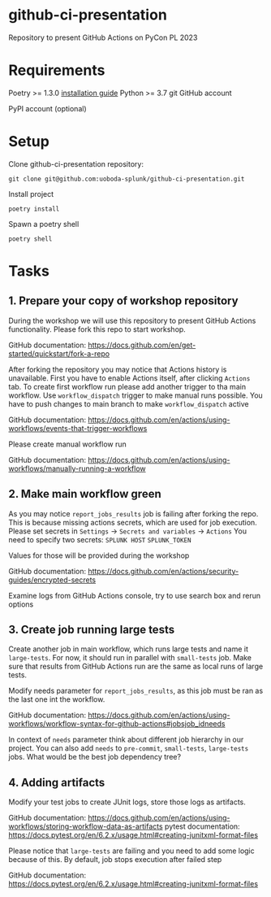 # github-ci-presentation
Repository to present GitHub Actions on PyCon PL 2023

# Requirements
Poetry >= 1.3.0 [installation guide](https://python-poetry.org/docs/#installing-with-the-official-installer)
Python >= 3.7
git
GitHub account

PyPI account (optional)

# Setup
Clone github-ci-presentation repository:
```
git clone git@github.com:uoboda-splunk/github-ci-presentation.git
```
Install project
```
poetry install
```
Spawn a poetry shell
```
poetry shell
```

# Tasks

## 1. Prepare your copy of workshop repository
During the workshop we will use this repository to present GitHub Actions functionality. Please fork this repo to start workshop.

GitHub documentation: https://docs.github.com/en/get-started/quickstart/fork-a-repo

After forking the repository you may notice that Actions history is unavailable. First you have to enable Actions itself, after clicking
`Actions` tab. To create first workflow run please add another trigger to tha main workflow. Use `workflow_dispatch` trigger to make manual runs possible.
You have to push changes to main branch to make `workflow_dispatch` active

GitHub documentation: https://docs.github.com/en/actions/using-workflows/events-that-trigger-workflows

Please create manual workflow run

GitHub documentation: https://docs.github.com/en/actions/using-workflows/manually-running-a-workflow

## 2. Make main workflow green
As you may notice `report_jobs_results` job is failing after forking the repo. This is because missing actions secrets,
which are used for job execution. Please set secrets in `Settings` -> `Secrets and variables` -> `Actions` You need to specify two secrets:
`SPLUNK HOST`
`SPLUNK_TOKEN`

Values for those will be provided during the workshop

GitHub documentation: https://docs.github.com/en/actions/security-guides/encrypted-secrets

Examine logs from GitHub Actions console, try to use search box and rerun options

## 3. Create job running large tests
Create another job in main workflow, which runs large tests and name it `large-tests`. For now, it should run in parallel with
`small-tests` job. Make sure that results from GitHub Actions run are the same as local runs of large tests.

Modify needs parameter for `report_jobs_results`, as this job must be ran as the last one int the workflow.

GitHub documentation: https://docs.github.com/en/actions/using-workflows/workflow-syntax-for-github-actions#jobsjob_idneeds

In context of `needs` parameter think about different job hierarchy in our project. You can also add `needs` to `pre-commit`, `small-tests`, `large-tests` jobs. What would be the best job dependency tree?

## 4. Adding artifacts
Modify your test jobs to create JUnit logs, store those logs as artifacts.

GitHub documentation: https://docs.github.com/en/actions/using-workflows/storing-workflow-data-as-artifacts
pytest documentation: https://docs.pytest.org/en/6.2.x/usage.html#creating-junitxml-format-files

Please notice that `large-tests` are failing and you need to add some logic because of this. By default, job stops execution after failed step

GitHub documentation: https://docs.pytest.org/en/6.2.x/usage.html#creating-junitxml-format-files
